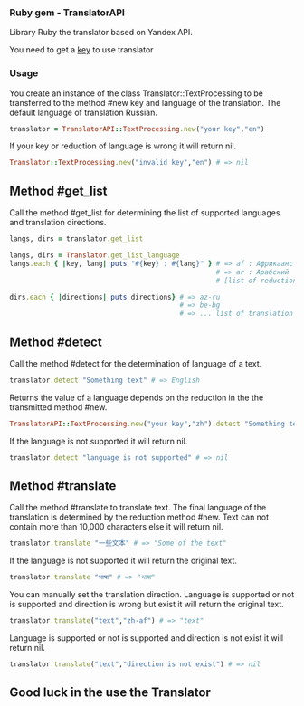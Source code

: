 ### Ruby gem - TranslatorAPI

Library Ruby the translator based on Yandex API.

You need to get a [key](https://tech.yandex.ru/key/form.xml?service=trnsl) to use translator

### Usage
You create an instance of the class Translator::TextProcessing to be transferred to the method #new key and language of the translation.
The default language of translation Russian.

```ruby
translator = TranslatorAPI::TextProcessing.new("your key","en") 
```
If your key or reduction of language is wrong it will return nil.

```ruby
Translator::TextProcessing.new("invalid key","en") # => nil
```

## Method #get_list

Call the method #get_list  for determining the list of supported languages and translation directions.

```ruby
langs, dirs = translator.get_list

langs, dirs = Translator.get_list_language 
langs.each { |key, lang| puts "#{key} : #{lang}" } # => af : Африкаанс 
                                                   # => ar : Арабский
                                                   # [list of reduction and language](https://tech.yandex.ru/translate/doc/dg/concepts/langs-docpage/) 

dirs.each { |directions| puts directions} # => az-ru
                                          # => be-bg
                                          # => ... list of translation directions
```

## Method #detect

Call the method #detect for the determination of language of a text.

```ruby
translator.detect "Something text" # => English
```
Returns the value of a language depends on the reduction in the the transmitted method #new.

```ruby
TranslatorAPI::TextProcessing.new("your key","zh").detect "Something text" # => 英語 ("zh" - Chinese)
```

If the language is not supported it will return nil.

```ruby
translator.detect "language is not supported" # => nil
```

## Method #translate

Call the method #translate to translate text. The final language of the translation is determined by the reduction method #new.
Text can not contain more than 10,000 characters else it will return nil.

```ruby
translator.translate "一些文本" # => "Some of the text"
```

If the language is not supported it will return the original text.

```ruby
translator.translate "भाषा" # => "भाषा"
```

You can manually set the translation direction.
Language is supported or not is supported and direction is wrong but exist it will return the original text.

```ruby
translator.translate("text","zh-af") # => "text"
```

Language is supported or not is supported and direction is not exist it will return nil.

```ruby
translator.translate("text","direction is not exist") # => nil
```

## Good luck in the use the Translator

